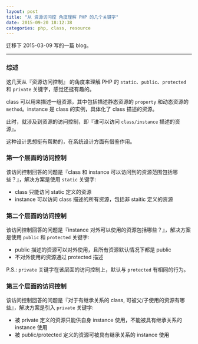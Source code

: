```yaml
---
layout: post
title: "从 资源访问控 角度理解 PHP 的几个关键字"
date: 2015-09-20 18:12:38
categories: php, class, resource
---
```

迁移下 2015-03-09 写的一篇 blog。  
<hr>

### 综述
这几天从『资源访问控制』 的角度来理解 PHP 的 `static`、`public`、`protected` 和 `private` 关键字，感觉还挺有趣的。  

class 可以用来描述一组资源，其中包括描述静态资源的 `property` 和动态资源的 `method`。instance 是 class 的实例，具体化了 class 描述的资源。  

此时，就涉及到资源的访问控制，即『谁可以访问 `class/instance` 描述的资源』。  

这种设计思想挺有帮助的，在系统设计方面有借鉴作用。

### 第一个层面的访问控制
该访问控制回答的问题是『class 和 instance 可以访问到的资源范围包括哪些？』，解决方案是使用 `static` 关键字:  

* class 只能访问 static 定义的资源  
* instance 可以访问 class 描述的所有资源，包括非 staitic 定义的资源  

### 第二个层面的访问控制
该访问控制回答的问题是『instance 对外可以使用的资源包括哪些？』，解决方案是使用 `public` 和 `protected` 关键字:  

* public 描述的资源可以对外使用，且所有资源默认情况下都是 public  
* 不对外使用的资源通过 protected 描述  

P.S.: `private` 关键字在该层面的访问控制上，默认与 `protected` 有相同的行为。

### 第三个层面的访问控制
该访问控制回答的问题是『对于有继承关系的 class, 可被父/子使用的资源有哪些』，解决方案是引入 `private` 关键字:  

* 被 private 定义的资源只能供自身 instance 使用，不能被具有继承关系的 instance 使用  
* 被 public/protected 定义的资源可被具有继承关系的 instance 使用
